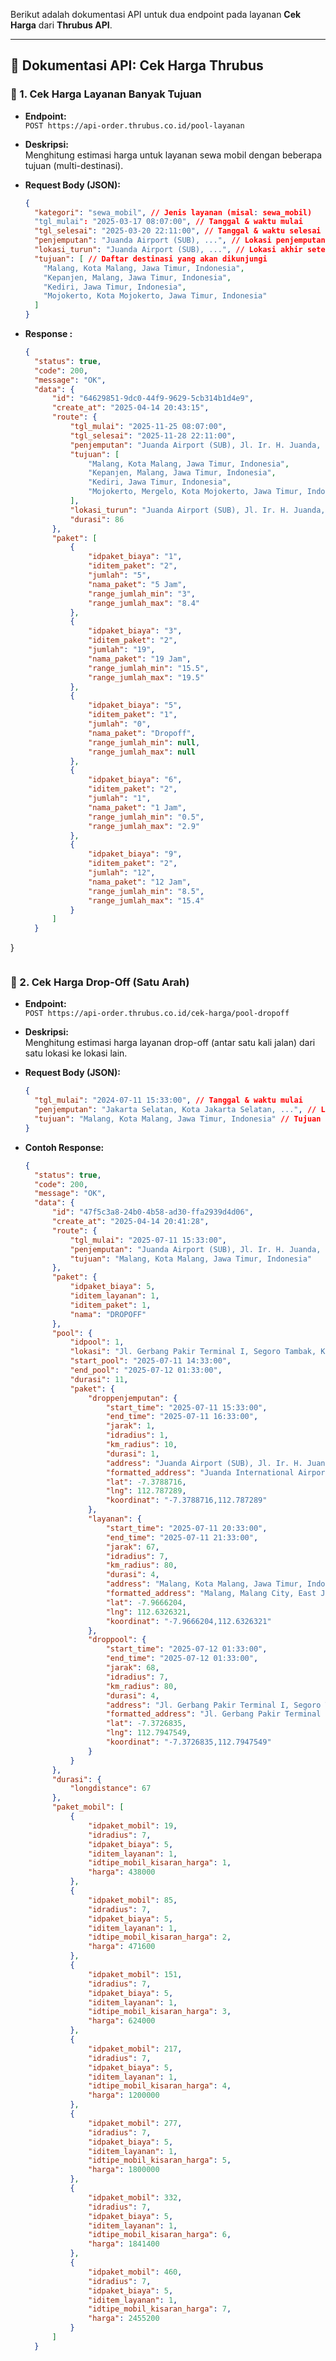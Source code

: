 Berikut adalah dokumentasi API untuk dua endpoint pada layanan **Cek Harga** dari **Thrubus API**.

---

## 📘 Dokumentasi API: Cek Harga Thrubus

### 🔗 1. **Cek Harga Layanan Banyak Tujuan**

- **Endpoint:**  
  `POST https://api-order.thrubus.co.id/pool-layanan`

- **Deskripsi:**  
  Menghitung estimasi harga untuk layanan sewa mobil dengan beberapa tujuan (multi-destinasi).



- **Request Body (JSON):**
  ```json
  {
    "kategori": "sewa_mobil", // Jenis layanan (misal: sewa_mobil)
    "tgl_mulai": "2025-03-17 08:07:00", // Tanggal & waktu mulai
    "tgl_selesai": "2025-03-20 22:11:00", // Tanggal & waktu selesai
    "penjemputan": "Juanda Airport (SUB), ...", // Lokasi penjemputan
    "lokasi_turun": "Juanda Airport (SUB), ...", // Lokasi akhir setelah rute selesai
    "tujuan": [ // Daftar destinasi yang akan dikunjungi
      "Malang, Kota Malang, Jawa Timur, Indonesia",
      "Kepanjen, Malang, Jawa Timur, Indonesia",
      "Kediri, Jawa Timur, Indonesia",
      "Mojokerto, Kota Mojokerto, Jawa Timur, Indonesia"
    ]
  }
  ```

- **Response :**
  ```json
  {
    "status": true,
    "code": 200,
    "message": "OK",
    "data": {
        "id": "64629851-9dc0-44f9-9629-5cb314b1d4e9",
        "create_at": "2025-04-14 20:43:15",
        "route": {
            "tgl_mulai": "2025-11-25 08:07:00",
            "tgl_selesai": "2025-11-28 22:11:00",
            "penjemputan": "Juanda Airport (SUB), Jl. Ir. H. Juanda, Betro, Kabupaten Sidoarjo, Jawa Timur, Indonesia",
            "tujuan": [
                "Malang, Kota Malang, Jawa Timur, Indonesia",
                "Kepanjen, Malang, Jawa Timur, Indonesia",
                "Kediri, Jawa Timur, Indonesia",
                "Mojokerto, Mergelo, Kota Mojokerto, Jawa Timur, Indonesia"
            ],
            "lokasi_turun": "Juanda Airport (SUB), Jl. Ir. H. Juanda, Betro, Kabupaten Sidoarjo, Jawa Timur, Indonesia",
            "durasi": 86
        },
        "paket": [
            {
                "idpaket_biaya": "1",
                "iditem_paket": "2",
                "jumlah": "5",
                "nama_paket": "5 Jam",
                "range_jumlah_min": "3",
                "range_jumlah_max": "8.4"
            },
            {
                "idpaket_biaya": "3",
                "iditem_paket": "2",
                "jumlah": "19",
                "nama_paket": "19 Jam",
                "range_jumlah_min": "15.5",
                "range_jumlah_max": "19.5"
            },
            {
                "idpaket_biaya": "5",
                "iditem_paket": "1",
                "jumlah": "0",
                "nama_paket": "Dropoff",
                "range_jumlah_min": null,
                "range_jumlah_max": null
            },
            {
                "idpaket_biaya": "6",
                "iditem_paket": "2",
                "jumlah": "1",
                "nama_paket": "1 Jam",
                "range_jumlah_min": "0.5",
                "range_jumlah_max": "2.9"
            },
            {
                "idpaket_biaya": "9",
                "iditem_paket": "2",
                "jumlah": "12",
                "nama_paket": "12 Jam",
                "range_jumlah_min": "8.5",
                "range_jumlah_max": "15.4"
            }
        ]
    }
}

  ```

```
### 🔗 2. **Cek Harga Drop-Off (Satu Arah)**

- **Endpoint:**  
  `POST https://api-order.thrubus.co.id/cek-harga/pool-dropoff`

- **Deskripsi:**  
  Menghitung estimasi harga layanan drop-off (antar satu kali jalan) dari satu lokasi ke lokasi lain.



- **Request Body (JSON):**
  ```json
  {
    "tgl_mulai": "2024-07-11 15:33:00", // Tanggal & waktu mulai
    "penjemputan": "Jakarta Selatan, Kota Jakarta Selatan, ...", // Lokasi awal penjemputan
    "tujuan": "Malang, Kota Malang, Jawa Timur, Indonesia" // Tujuan akhir
  }
  ```

- **Contoh Response:**
  ```json
  {
    "status": true,
    "code": 200,
    "message": "OK",
    "data": {
        "id": "47f5c3a8-24b0-4b58-ad30-ffa2939d4d06",
        "create_at": "2025-04-14 20:41:28",
        "route": {
            "tgl_mulai": "2025-07-11 15:33:00",
            "penjemputan": "Juanda Airport (SUB), Jl. Ir. H. Juanda, Betro, Kabupaten Sidoarjo, Jawa Timur, Indonesia",
            "tujuan": "Malang, Kota Malang, Jawa Timur, Indonesia"
        },
        "paket": {
            "idpaket_biaya": 5,
            "iditem_layanan": 1,
            "iditem_paket": 1,
            "nama": "DROPOFF"
        },
        "pool": {
            "idpool": 1,
            "lokasi": "Jl. Gerbang Pakir Terminal I, Segoro Tambak, Kec. Sedati, Kabupaten Sidoarjo, Jawa Timur 61253, Indonesia",
            "start_pool": "2025-07-11 14:33:00",
            "end_pool": "2025-07-12 01:33:00",
            "durasi": 11,
            "paket": {
                "droppenjemputan": {
                    "start_time": "2025-07-11 15:33:00",
                    "end_time": "2025-07-11 16:33:00",
                    "jarak": 1,
                    "idradius": 1,
                    "km_radius": 10,
                    "durasi": 1,
                    "address": "Juanda Airport (SUB), Jl. Ir. H. Juanda, Betro, Kabupaten Sidoarjo, Jawa Timur, Indonesia",
                    "formatted_address": "Juanda International Airport (SUB), Jl. Ir. Haji Juanda, Betro, Kec. Sedati, Kabupaten Sidoarjo, Jawa Timur 61253, Indonesia",
                    "lat": -7.3788716,
                    "lng": 112.787289,
                    "koordinat": "-7.3788716,112.787289"
                },
                "layanan": {
                    "start_time": "2025-07-11 20:33:00",
                    "end_time": "2025-07-11 21:33:00",
                    "jarak": 67,
                    "idradius": 7,
                    "km_radius": 80,
                    "durasi": 4,
                    "address": "Malang, Kota Malang, Jawa Timur, Indonesia",
                    "formatted_address": "Malang, Malang City, East Java, Indonesia",
                    "lat": -7.9666204,
                    "lng": 112.6326321,
                    "koordinat": "-7.9666204,112.6326321"
                },
                "droppool": {
                    "start_time": "2025-07-12 01:33:00",
                    "end_time": "2025-07-12 01:33:00",
                    "jarak": 68,
                    "idradius": 7,
                    "km_radius": 80,
                    "durasi": 4,
                    "address": "Jl. Gerbang Pakir Terminal I, Segoro Tambak, Kec. Sedati, Kabupaten Sidoarjo, Jawa Timur 61253, Indonesia",
                    "formatted_address": "Jl. Gerbang Pakir Terminal I, Segoro Tambak, Kec. Sedati, Kabupaten Sidoarjo, Jawa Timur 61253, Indonesia",
                    "lat": -7.3726835,
                    "lng": 112.7947549,
                    "koordinat": "-7.3726835,112.7947549"
                }
            }
        },
        "durasi": {
            "longdistance": 67
        },
        "paket_mobil": [
            {
                "idpaket_mobil": 19,
                "idradius": 7,
                "idpaket_biaya": 5,
                "iditem_layanan": 1,
                "idtipe_mobil_kisaran_harga": 1,
                "harga": 438000
            },
            {
                "idpaket_mobil": 85,
                "idradius": 7,
                "idpaket_biaya": 5,
                "iditem_layanan": 1,
                "idtipe_mobil_kisaran_harga": 2,
                "harga": 471600
            },
            {
                "idpaket_mobil": 151,
                "idradius": 7,
                "idpaket_biaya": 5,
                "iditem_layanan": 1,
                "idtipe_mobil_kisaran_harga": 3,
                "harga": 624000
            },
            {
                "idpaket_mobil": 217,
                "idradius": 7,
                "idpaket_biaya": 5,
                "iditem_layanan": 1,
                "idtipe_mobil_kisaran_harga": 4,
                "harga": 1200000
            },
            {
                "idpaket_mobil": 277,
                "idradius": 7,
                "idpaket_biaya": 5,
                "iditem_layanan": 1,
                "idtipe_mobil_kisaran_harga": 5,
                "harga": 1800000
            },
            {
                "idpaket_mobil": 332,
                "idradius": 7,
                "idpaket_biaya": 5,
                "iditem_layanan": 1,
                "idtipe_mobil_kisaran_harga": 6,
                "harga": 1841400
            },
            {
                "idpaket_mobil": 460,
                "idradius": 7,
                "idpaket_biaya": 5,
                "iditem_layanan": 1,
                "idtipe_mobil_kisaran_harga": 7,
                "harga": 2455200
            }
        ]
    }

  ```
